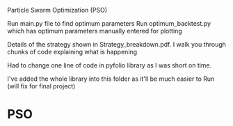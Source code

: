 Particle Swarm Optimization (PSO)

Run main.py file to find optimum parameters
Run optimum_backtest.py which has optimum parameters manually entered for plotting

Details of the strategy shown in Strategy_breakdown.pdf. I walk you through
chunks of code explaining what is happening

Had to change one line of code in pyfolio library as I was short on time.

I've added the whole library into this folder as it'll be much easier to Run
(will fix for final project)
# PSO
